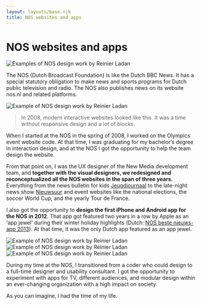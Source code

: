 ```yaml
---
layout: layouts/base.njk
title: NOS websites and apps
---
```


# NOS websites and apps

<div class="break-out">
 <img
 src="/images/NOS-app.jpg"
 alt="Examples of NOS design work by Reinier Ladan"
 />
</div>

The NOS (Dutch Broadcast Foundation) is like the Dutch BBC News. It has a special statutory obligation to make news and sports programs for Dutch public television and radio. The NOS also publishes news on its website nos.nl and related platforms.

<div class="img-content">
 <img
 src="/images/OS2008.jpg"
 alt="Example of NOS design work by Reinier Ladan"
 />
</div>

> In 2008, modern interactive websites looked like this. It was a time without responsive design and a lot of blocks.

When I started at the NOS in the spring of 2008, I worked on the Olympics event website code. At that time, I was graduating for my bachelor’s degree in interaction design, and at the NOS I got the opportunity to help the team design the website.

From that point on, I was the UX designer of the New Media development team, and **together with the visual designers, we redesigned and reconceptualized all the NOS websites in the span of three years.** Everything from the news bulletin for kids [Jeugdjournaal](https://en.wikipedia.org/wiki/Jeugdjournaal) to the late-night news show [Nieuwsuur](https://en.wikipedia.org/wiki/Nieuwsuur) and event websites like the national elections, the soccer World Cup, and the yearly Tour de France.

I also got the opportunity to **design the first iPhone and Android app for the NOS in 2012**. That app got featured two years in a row by Apple as an ‘app jewel’ during their winter holiday highlights (Dutch: [NOS beste nieuws-app 2013](https://nos.nl/artikel/587606-apple-nos-beste-nieuws-app-2013.html)). At that time, it was the only Dutch app featured as an app jewel.

<div class="img-content-group">

![Example of NOS design work by Reinier Ladan](/images/nos-app-item1.jpg)
![Example of NOS design work by Reinier Ladan](/images/nos-app-item3.jpg)
![Example of NOS design work by Reinier Ladan](/images/nos-app-item2.jpg)

</div>

During my time at the NOS, I transitioned from a coder who could design to a full-time designer and usability consultant. I got the opportunity to experiment with apps for TV, different audiences, and modular design within an ever-changing organization with a high impact on society.

As you can imagine, I had the time of my life.
